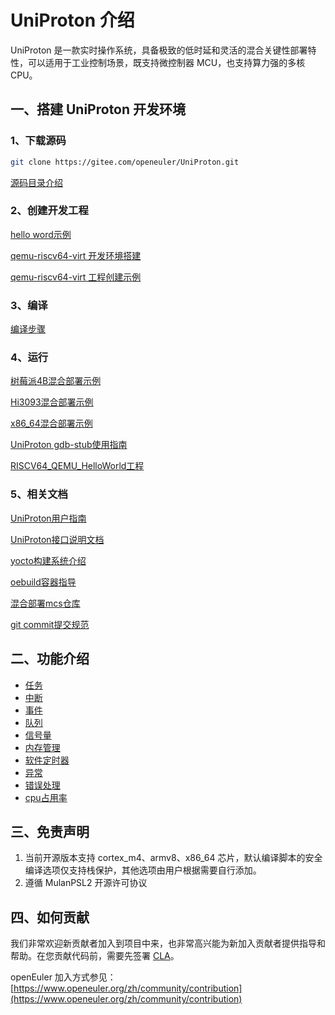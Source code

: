 # UniProton 介绍

UniProton 是一款实时操作系统，具备极致的低时延和灵活的混合关键性部署特性，可以适用于工业控制场景，既支持微控制器 MCU，也支持算力强的多核 CPU。

一、搭建 UniProton 开发环境
----------
### 1、下载源码
```bash
git clone https://gitee.com/openeuler/UniProton.git
```

[源码目录介绍](./doc/design/architecture_design.md)

### 2、创建开发工程

[hello word示例](./doc/getting_started.md)

[qemu-riscv64-virt 开发环境搭建](./doc/riscv_qemu_start.md)

[qemu-riscv64-virt 工程创建示例](./doc/creat_app_in_riscv_qemu.md)

### 3、编译

[编译步骤](./doc/UniProton_build.md)

### 4、运行

[树莓派4B混合部署示例](./doc/demoUsageGuide/raspi4_demo_usage_guide.md)

[Hi3093混合部署示例](./doc/demoUsageGuide/hi3093_demo_usage_guide.md)

[x86_64混合部署示例](./doc/demoUsageGuide/x86_64_demo_usage_guide.md)

[UniProton gdb-stub使用指南](./doc/gdbstub.md)

[RISCV64_QEMU_HelloWorld工程](./doc/demoUsageGuide/riscv64_demo_usage_guide.md)

### 5、相关文档

[UniProton用户指南](https://docs.openeuler.org/zh/docs/23.09/docs/Embedded/UniProton/UniProton%E7%94%A8%E6%88%B7%E6%8C%87%E5%8D%97-%E6%A6%82%E8%BF%B0.html)

[UniProton接口说明文档](https://docs.openeuler.org/zh/docs/23.09/docs/Embedded/UniProton/UniProton%E6%8E%A5%E5%8F%A3%E8%AF%B4%E6%98%8E.html)

[yocto构建系统介绍](https://openeuler.gitee.io/yocto-meta-openeuler/master/yocto/index.html)

[oebuild容器指导](https://openeuler.gitee.io/yocto-meta-openeuler/master/oebuild/intro.html)

[混合部署mcs仓库](https://gitee.com/openeuler/mcs)

[git commit提交规范](https://openeuler.gitee.io/yocto-meta-openeuler/master/develop_help/commit.html)

二、功能介绍
----------

- [任务](./doc/design/task.md)
- [中断](./doc/design/hwi.md)
- [事件](./doc/design/event.md)
- [队列](./doc/design/queue.md)
- [信号量](./doc/design/sem.md)
- [内存管理](./doc/design/mem.md)
- [软件定时器](./doc/design/timer.md)
- [异常](./doc/design/exc.md)
- [错误处理](./doc/design/err.md)
- [cpu占用率](./doc/design/cpup.md)

三、免责声明
----------
1. 当前开源版本支持 cortex_m4、armv8、x86_64 芯片，默认编译脚本的安全编译选项仅支持栈保护，其他选项由用户根据需要自行添加。
2. 遵循 MulanPSL2 开源许可协议

四、如何贡献
----------
我们非常欢迎新贡献者加入到项目中来，也非常高兴能为新加入贡献者提供指导和帮助。在您贡献代码前，需要先签署 [CLA](https://clasign.osinfra.cn/sign/Z2l0ZWUlMkZvcGVuZXVsZXI=)。

openEuler 加入方式参见：[https://www.openeuler.org/zh/community/contribution](https://www.openeuler.org/zh/community/contribution)

